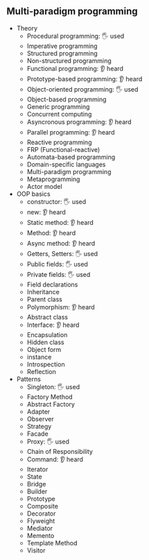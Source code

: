 ## Multi-paradigm programming

- Theory
  - Procedural programming: 🖐️ used 
  - Imperative programming
  - Structured programming
  - Non-structured programming
  - Functional programming: 👂 heard
  - Prototype-based programming: 👂 heard
  - Object-oriented programming: 🖐️ used
  - Object-based programming
  - Generic programming
  - Concurrent computing
  - Asyncronous programming: 👂 heard
  - Parallel programming: 👂 heard
  - Reactive programming
  - FRP (Functional-reactive) 
  - Automata-based programming
  - Domain-specific languages 
  - Multi-paradigm programming
  - Metaprogramming 
  - Actor model
- OOP basics
  - constructor: 🖐️ used
  - new: 👂 heard
  - Static method: 👂 heard
  - Method: 👂 heard
  - Async method: 👂 heard
  - Getters, Setters: 🖐️ used
  - Public fields: 🖐️ used
  - Private fields: 🖐️ used
  - Field declarations
  - Inheritance
  - Parent class
  - Polymorphism: 👂 heard
  - Abstract class
  - Interface: 👂 heard
  - Encapsulation
  - Hidden class
  - Object form
  - instance
  - Introspection
  - Reflection
- Patterns
  - Singleton: 🖐️ used
  - Factory Method
  - Abstract Factory
  - Adapter
  - Observer
  - Strategy
  - Facade
  - Proxy: 🖐️ used
  - Chain of Responsibility
  - Command: 👂 heard
  - Iterator
  - State
  - Bridge
  - Builder
  - Prototype
  - Composite
  - Decorator
  - Flyweight
  - Mediator
  - Memento
  - Template Method
  - Visitor
